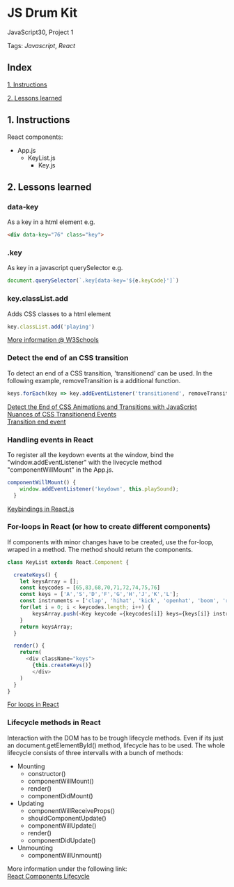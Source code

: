 # JS Drum Kit
JavaScript30, Project 1

Tags: *Javascript*, *React*


## Index

[1. Instructions](#1-instructions/) 

[2. Lessons learned](#2-lessons-learned)
  
## 1. Instructions
React components:
* App.js
  * KeyList.js
    * Key.js
  
## 2. Lessons learned
### data-key
As a key in a html element
e.g.
```html
<div data-key="76" class="key">
```
  
### .key
As key in a javascript querySelector
e.g.
```javascript
document.querySelector(`.key[data-key='${e.keyCode}']`)
```
  
### key.classList.add
Adds CSS classes to a html element 
```javascript
key.classList.add('playing')
``` 
[More information @ W3Schools](https://www.w3schools.com/jsref/prop_element_classlist.asp)  
  
### Detect the end of an CSS transition
To detect an end of a CSS transition, 'transitionend' can be used.
In the following example, removeTransition is a additional function.
```javascript
keys.forEach(key => key.addEventListener('transitionend', removeTransition));
```  
[Detect the End of CSS Animations and Transitions with JavaScript](https://jonsuh.com/blog/detect-the-end-of-css-animations-and-transitions-with-javascript/)  
[Nuances of CSS Transitionend Events](https://seesparkbox.com/foundry/css_transitionend_event)  
[Transition end event](https://www.w3schools.com/jsref/event_transitionend.asp)  
  
### Handling events in React
To register all the keydown events at the window, bind the "window.addEventListener" with the livecycle method "componentWillMount" in the App.js. 
```javascript
componentWillMount() {
    window.addEventListener('keydown', this.playSound);
  }
```
[Keybindings in React.js](https://medium.com/@alroth/keybindings-in-react-js-252007d3bdd9)

### For-loops in React (or how to create different components)
If components with minor changes have to be created, use the for-loop, wraped in a method. The method should return the components.
```javascript
class KeyList extends React.Component {

  createKeys() {
    let keysArray = [];
    const keycodes = [65,83,68,70,71,72,74,75,76]
    const keys = ['A','S','D','F','G','H','J','K','L'];
    const instruments = ['clap', 'hihat', 'kick', 'openhat', 'boom', 'ride', 'snare', 'tom', 'tink'];
    for(let i = 0; i < keycodes.length; i++) {
        keysArray.push(<Key keycode ={keycodes[i]} keys={keys[i]} instrument={instruments[i]} />) 
    }
    return keysArray;
  }

  render() {
    return(
      <div className="keys">
        {this.createKeys()}
        </div>
    )
  }
}
```
[For loops in React](https://blog.cloudboost.io/for-loops-in-react-render-no-you-didnt-6c9f4aa73778)  

### Lifecycle methods in React
Interaction with the DOM has to be trough lifecycle methods. Even if its just an document.getElementById() method, lifecycle has to be used. The whole lifecycle consists of three intervalls with a bunch of methods:  
* Mounting
  * constructor()
  * componentWillMount()
  * render()
  * componentDidMount()
* Updating
  * componentWillReceiveProps()
  * shouldComponentUpdate()
  * componentWillUpdate()
  * render()
  * componentDidUpdate()
* Unmounting
  * componentWillUnmount()  
  
More information under the following link:  
[React Components Lifecycle](https://medium.com/mofed/reacts-component-lifecycles-adf0ebc89d23)